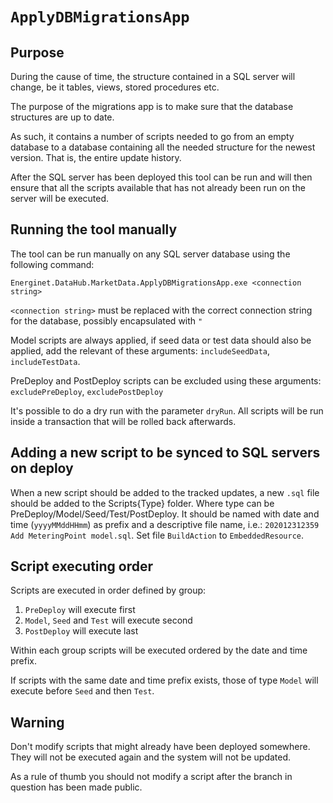 # `ApplyDBMigrationsApp`

## Purpose

During the cause of time, the structure contained in a SQL server will change, be it tables, views, stored procedures etc.

The purpose of the migrations app is to make sure that the database structures are up to date.

As such, it contains a number of scripts needed to go from an empty database to a database containing all the needed structure for the newest version. That is, the entire update history.

After the SQL server has been deployed this tool can be run and will then ensure that all the scripts available that has not already been run on the server will be executed.

## Running the tool manually

The tool can be run manually on any SQL server database using the following command:

`Energinet.DataHub.MarketData.ApplyDBMigrationsApp.exe <connection string>`

`<connection string>` must be replaced with the correct connection string for the database, possibly encapsulated with `"`

Model scripts are always applied, if seed data or test data should also be applied, add the relevant of these arguments: `includeSeedData`, `includeTestData`.

PreDeploy and PostDeploy scripts can be excluded using these arguments: `excludePreDeploy`, `excludePostDeploy`

It's possible to do a dry run with the parameter `dryRun`. All scripts will be run inside a transaction that will be rolled back afterwards.

## Adding a new script to be synced to SQL servers on deploy

When a new script should be added to the tracked updates, a new `.sql` file should be added to the Scripts\{Type} folder. Where type can be PreDeploy/Model/Seed/Test/PostDeploy. It should be named with date and time (`yyyyMMddHHmm`) as prefix and a descriptive file name, i.e.: `202012312359 Add MeteringPoint model.sql`. Set file `BuildAction` to `EmbeddedResource`.

## Script executing order

Scripts are executed in order defined by group:

  1. `PreDeploy` will execute first
  2. `Model`, `Seed` and `Test` will execute second
  3. `PostDeploy` will execute last

Within each group scripts will be executed ordered by the date and time prefix.

If scripts with the same date and time prefix exists, those of type `Model` will execute before `Seed` and then `Test`.

## Warning

Don't modify scripts that might already have been deployed somewhere. They will not be executed again and the system will not be updated.

As a rule of thumb you should not modify a script after the branch in question has been made public.
